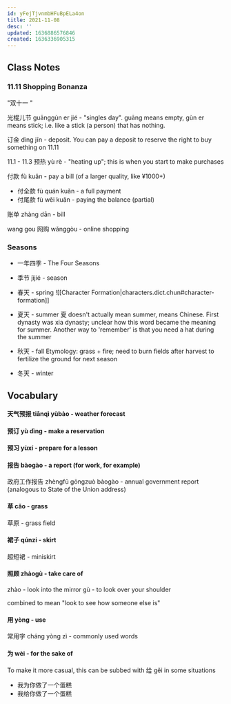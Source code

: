 ```yaml
---
id: yFejTjvnmbHFuBpELa4on
title: 2021-11-08
desc: ''
updated: 1636886576846
created: 1636336905315
---
```


## Class Notes

### 11.11 Shopping Bonanza

"双十一 "

光棍儿节 guānggùn er jié - "singles day". guāng means empty, gùn er means stick; i.e. like a stick (a person) that has nothing.

订金 dìng jīn - deposit. You can pay a deposit to reserve the right to buy something on 11.11

11.1 - 11.3 预热 yù rè - "heating up"; this is when you start to make purchases

付款 fù kuǎn - pay a bill (of a larger quality, like ¥1000+)

- 付全款 fù quán kuǎn - a full payment
- 付尾款 fù wěi kuǎn - paying the balance (partial) 

账单 zhàng dān - bill

wang gou 网购  wǎnggòu - online shopping

### Seasons

- 一年四季 - The Four Seasons
- 季节 jìjié - season

- 春天 - spring 
    ![[Character Formation|characters.dict.chun#character-formation]]
- 夏天 - summer
    夏 doesn't actually mean summer, means Chinese. First dynasty was xia dynasty; unclear how this word became the meaning for summer. Another way to 'remember' is that you need a hat during the summer
- 秋天 - fall 
    Etymology: grass + fire; need to burn fields after harvest to fertilize the ground for next season
- 冬天 - winter


## Vocabulary

#### 天气预报 tiānqì yùbào - weather forecast

#### 预订 yù dìng - make a reservation

#### 预习 yùxí - prepare for a lesson 

#### 报告 bàogào - a report (for work, for example)

政府工作报告 zhèngfǔ gōngzuò bàogào - annual government report (analogous to State of the Union address)


#### 草 cǎo - grass 

草原 - grass field

#### 裙子 qúnzi - skirt

超短裙 - miniskirt

#### 照顾 zhàogù - take care of

zhào - look into the mirror
gù - to look over your shoulder

combined to mean "look to see how someone else is"

#### 用 yòng - use

常用字 cháng yòng zì - commonly used words

#### 为 wèi - for the sake of 

To make it more casual, this can be subbed with 给 gěi in some situations
- 我为你做了一个蛋糕
- 我给你做了一个蛋糕